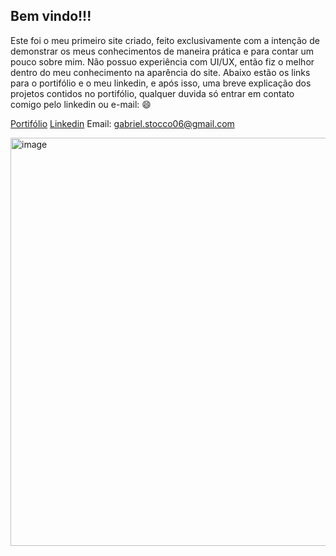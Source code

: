 ## Bem vindo!!!
Este foi o meu primeiro site criado, feito exclusivamente com a intenção de demonstrar os meus conhecimentos de maneira prática e para contar um pouco sobre mim. Não possuo experiência com UI/UX, então fiz o melhor dentro do meu conhecimento na aparência do site. Abaixo estão os links para o portifólio e o meu linkedin, e após isso, uma breve explicação dos projetos contidos no portifólio, qualquer duvida só entrar em contato comigo pelo linkedin ou e-mail: :smile:

[Portifólio](https://gabriel-stocco.netlify.app)
[Linkedin](https://www.linkedin.com/in/gabriel-stocco/) 
Email: gabriel.stocco06@gmail.com

<img width="1325" height="653" alt="image" src="https://github.com/user-attachments/assets/8d347d3b-6417-43dc-a55f-43256a717eaa" />
